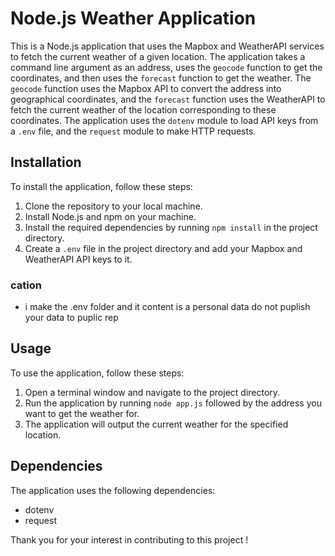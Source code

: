 # Node.js Weather Application

This is a Node.js application that uses the Mapbox and WeatherAPI services to fetch the current weather of a given location. The application takes a command line argument as an address, uses the `geocode` function to get the coordinates, and then uses the `forecast` function to get the weather. The `geocode` function uses the Mapbox API to convert the address into geographical coordinates, and the `forecast` function uses the WeatherAPI to fetch the current weather of the location corresponding to these coordinates. The application uses the `dotenv` module to load API keys from a `.env` file, and the `request` module to make HTTP requests.

## Installation

To install the application, follow these steps:

1. Clone the repository to your local machine.
2. Install Node.js and npm on your machine.
3. Install the required dependencies by running `npm install` in the project directory.
4. Create a `.env` file in the project directory and add your Mapbox and WeatherAPI API keys to it.

### cation

- i make the .env folder and it content is a personal data do not puplish your data  to  puplic rep

## Usage

To use the application, follow these steps:

1. Open a terminal window and navigate to the project directory.
2. Run the application by running `node app.js` followed by the address you want to get the weather for.
3. The application will output the current weather for the specified location.

## Dependencies

The application uses the following dependencies:

- dotenv
- request


Thank you for your interest in contributing to this project !